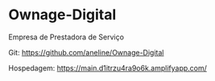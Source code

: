 # Ownage-Digital
Empresa de Prestadora de Serviço


Git: https://github.com/aneline/Ownage-Digital

Hospedagem: https://main.d1itrzu4ra9o6k.amplifyapp.com/
